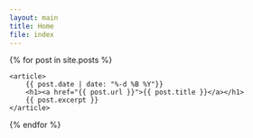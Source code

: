 ```yaml
---
layout: main
title: Home
file: index
---
```


<section>
	
  {% for post in site.posts %}
	
	<article>
		{{ post.date | date: "%-d %B %Y"}}
		<h1><a href="{{ post.url }}">{{ post.title }}</a></h1>
		{{ post.excerpt }}
	</article>
    
  {% endfor %}

</section>